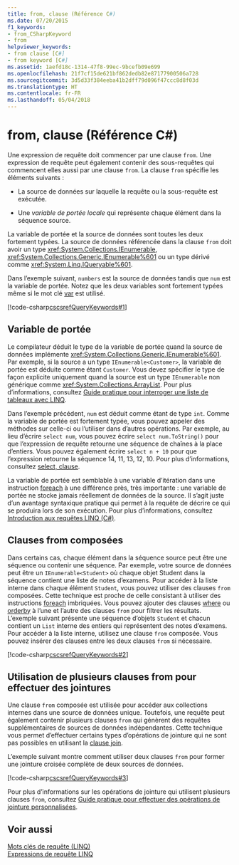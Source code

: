 ```yaml
---
title: from, clause (Référence C#)
ms.date: 07/20/2015
f1_keywords:
- from_CSharpKeyword
- from
helpviewer_keywords:
- from clause [C#]
- from keyword [C#]
ms.assetid: 1aefd18c-1314-47f8-99ec-9bcefb09e699
ms.openlocfilehash: 21f7cf15de621bf862dedb82e87177900506a728
ms.sourcegitcommit: 3d5d33f384eeba41b2dff79d096f47ccc8d8f03d
ms.translationtype: HT
ms.contentlocale: fr-FR
ms.lasthandoff: 05/04/2018
---
```

# <a name="from-clause-c-reference"></a>from, clause (Référence C#)
Une expression de requête doit commencer par une clause `from`. Une expression de requête peut également contenir des sous-requêtes qui commencent elles aussi par une clause `from`. La clause `from` spécifie les éléments suivants :  
  
-   La source de données sur laquelle la requête ou la sous-requête est exécutée.  
  
-   Une *variable de portée locale* qui représente chaque élément dans la séquence source.  
  
 La variable de portée et la source de données sont toutes les deux fortement typées. La source de données référencée dans la clause `from` doit avoir un type <xref:System.Collections.IEnumerable>, <xref:System.Collections.Generic.IEnumerable%601> ou un type dérivé comme <xref:System.Linq.IQueryable%601>.  
  
 Dans l’exemple suivant, `numbers` est la source de données tandis que `num` est la variable de portée. Notez que les deux variables sont fortement typées même si le mot clé [var](../../../csharp/language-reference/keywords/var.md) est utilisé.  
  
 [!code-csharp[cscsrefQueryKeywords#1](../../../csharp/language-reference/keywords/codesnippet/CSharp/from-clause_1.cs)]  
  
## <a name="the-range-variable"></a>Variable de portée  
 Le compilateur déduit le type de la variable de portée quand la source de données implémente <xref:System.Collections.Generic.IEnumerable%601>. Par exemple, si la source a un type `IEnumerable<Customer>`, la variable de portée est déduite comme étant `Customer`. Vous devez spécifier le type de façon explicite uniquement quand la source est un type `IEnumerable` non générique comme <xref:System.Collections.ArrayList>. Pour plus d’informations, consultez [Guide pratique pour interroger une liste de tableaux avec LINQ](../../programming-guide/concepts/linq/how-to-query-an-arraylist-with-linq.md).  
  
 Dans l’exemple précédent, `num` est déduit comme étant de type `int`. Comme la variable de portée est fortement typée, vous pouvez appeler des méthodes sur celle-ci ou l’utiliser dans d’autres opérations. Par exemple, au lieu d’écrire `select num`, vous pouvez écrire `select num.ToString()` pour que l’expression de requête retourne une séquence de chaînes à la place d’entiers. Vous pouvez également écrire `select n + 10` pour que l’expression retourne la séquence 14, 11, 13, 12, 10. Pour plus d’informations, consultez [select, clause](../../../csharp/language-reference/keywords/select-clause.md).  
  
 La variable de portée est semblable à une variable d’itération dans une instruction [foreach](../../../csharp/language-reference/keywords/foreach-in.md) à une différence près, très importante : une variable de portée ne stocke jamais réellement de données de la source. Il s’agit juste d’un avantage syntaxique pratique qui permet à la requête de décrire ce qui se produira lors de son exécution. Pour plus d’informations, consultez [Introduction aux requêtes LINQ (C#)](../../../csharp/programming-guide/concepts/linq/introduction-to-linq-queries.md).  
  
## <a name="compound-from-clauses"></a>Clauses from composées  
 Dans certains cas, chaque élément dans la séquence source peut être une séquence ou contenir une séquence. Par exemple, votre source de données peut être un `IEnumerable<Student>` où chaque objet Student dans la séquence contient une liste de notes d’examens. Pour accéder à la liste interne dans chaque élément `Student`, vous pouvez utiliser des clauses `from` composées. Cette technique est proche de celle consistant à utiliser des instructions [foreach](../../../csharp/language-reference/keywords/foreach-in.md) imbriquées. Vous pouvez ajouter des clauses [where](../../../csharp/language-reference/keywords/partial-method.md) ou [orderby](../../../csharp/language-reference/keywords/orderby-clause.md) à l’une et l’autre des clauses `from` pour filtrer les résultats. L’exemple suivant présente une séquence d’objets `Student` et chacun contient un `List` interne des entiers qui représentent des notes d’examens. Pour accéder à la liste interne, utilisez une clause `from` composée. Vous pouvez insérer des clauses entre les deux clauses `from` si nécessaire.  
  
 [!code-csharp[cscsrefQueryKeywords#2](../../../csharp/language-reference/keywords/codesnippet/CSharp/from-clause_2.cs)]  
  
## <a name="using-multiple-from-clauses-to-perform-joins"></a>Utilisation de plusieurs clauses from pour effectuer des jointures  
 Une clause `from` composée est utilisée pour accéder aux collections internes dans une source de données unique. Toutefois, une requête peut également contenir plusieurs clauses `from` qui génèrent des requêtes supplémentaires de sources de données indépendantes. Cette technique vous permet d’effectuer certains types d’opérations de jointure qui ne sont pas possibles en utilisant la [clause join](../../../csharp/language-reference/keywords/join-clause.md).  
  
 L’exemple suivant montre comment utiliser deux clauses `from` pour former une jointure croisée complète de deux sources de données.  
  
 [!code-csharp[cscsrefQueryKeywords#3](../../../csharp/language-reference/keywords/codesnippet/CSharp/from-clause_3.cs)]  
  
 Pour plus d’informations sur les opérations de jointure qui utilisent plusieurs clauses `from`, consultez [Guide pratique pour effectuer des opérations de jointure personnalisées](../../../csharp/programming-guide/linq-query-expressions/how-to-perform-custom-join-operations.md).  
  
## <a name="see-also"></a>Voir aussi  
 [Mots clés de requête (LINQ)](../../../csharp/language-reference/keywords/query-keywords.md)  
 [Expressions de requête LINQ](../../../csharp/programming-guide/linq-query-expressions/index.md)
